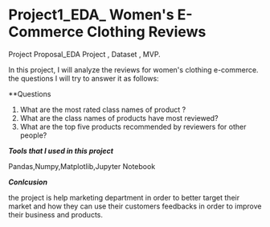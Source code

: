 # Project1_EDA_ Women's E-Commerce Clothing Reviews
Project Proposal_EDA Project , Dataset , MVP.

In this project, I will analyze the reviews for women's clothing e-commerce. the questions I will try to answer it as follows:

**Questions
1. What are the most rated class names of product ?
2. What are the class names of products have most reviewed?
3. What are the top five products recommended by reviewers for other people?

***Tools that I used in this project*** 
 
 Pandas,Numpy,Matplotlib,Jupyter Notebook 
 
 ***Conlcusion***

the project is help marketing department in order to better target their market and how they can use their customers feedbacks in order to improve their business and products.
 


 


